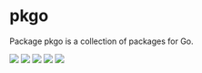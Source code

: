 # pkgo

Package pkgo is a collection of packages for Go.

<a title="Build Status" target="_blank" href="https://github.com/xbmlz/pkgo/actions/workflows/test.yml"><img src="https://img.shields.io/github/actions/workflow/status/xbmlz/pkgo/test.yml?style=flat-square"></a>
<a title="GoDoc" target="_blank" href="https://godoc.org/github.com/xbmlz/pkgo"><img src="http://img.shields.io/badge/godoc-reference-5272B4.svg?style=flat-square"></a>
<a title="Go Report Card" target="_blank" href="https://goreportcard.com/report/github.com/xbmlz/pkgo"><img src="https://goreportcard.com/badge/github.com/xbmlz/pkgo?style=flat-square"></a>
<a title="Coverage Status" target="_blank" href="https://coveralls.io/github/xbmlz/pkgo"><img src="https://img.shields.io/coveralls/github/xbmlz/pkgo.svg?style=flat-square&color=CC9933"></a>
<a title="Code Size" target="_blank" href="https://github.com/xbmlz/pkgo"><img src="https://img.shields.io/github/languages/code-size/xbmlz/pkgo.svg?style=flat-square"></a>